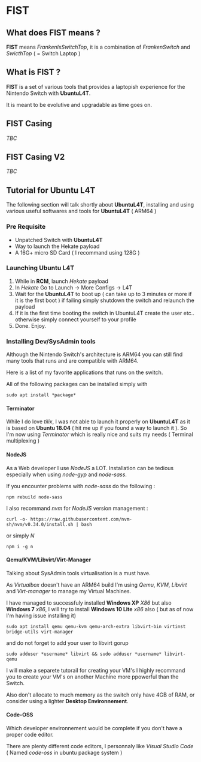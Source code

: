 # FIST

## What does FIST means ?

**FIST** means *FrankenIsSwitchTop*, it is a combination of *FrankenSwitch* and *SwicthTop* ( = Switch Laptop )

## What is FIST ?

**FIST** is a set of various tools that provides a laptopish experience for the Nintendo Switch with **UbuntuL4T**.

It is meant to be evolutive and upgradable as time goes on.

## FIST Casing

*TBC*

## FIST Casing V2

*TBC*

## Tutorial for Ubuntu L4T

The following section will talk shortly about **UbuntuL4T**, installing and using various useful softwares and tools for **UbuntuL4T** ( ARM64 )

### Pre Requisite 

- Unpatched Switch with **UbuntuL4T**
- Way to launch the Hekate payload
- A 16G+ micro SD Card ( I recommand using 128G )

### Launching Ubuntu L4T

1. While in **RCM**, launch *Hekate* payload
2. In *Hekate* Go to Launch -> More Configs -> L4T
3. Wait for the **UbuntuL4T** to boot up ( can take up to 3 minutes or more if it is the first boot ) if failing simply shutdown the switch and relaunch the payload
4. If it is the first time booting the switch in UbuntuL4T create the user etc.. otherwise simply connect yourself to your profile
5. Done. Enjoy.

### Installing Dev/SysAdmin tools

Although the Nintendo Switch's architecture is ARM64 you can still find many tools that runs and are compatible with ARM64.

Here is a list of my favorite applications that runs on the switch.

All of the following packages can be installed simply with 

```
sudo apt install *package*
```

#### Terminator

While I do love *tilix*, I was not able to launch it properly on **UbuntuL4T** as it is based on **Ubuntu 18.04** ( hit me up if you found a way to launch it ).
So I'm now using *Terminator* which is really nice and suits my needs ( Terminal multiplexing )

#### NodeJS

As a Web developer I use *NodeJS* a LOT.
Installation can be tedious especially when using *node-gyp* and *node-sass*.

If you encounter problems with *node-sass* do the following :

```
npm rebuild node-sass
```

I also recommand *nvm* for *NodeJS* version management :

```
curl -o- https://raw.githubusercontent.com/nvm-sh/nvm/v0.34.0/install.sh | bash
```

or simply *N*

```
npm i -g n
```

#### Qemu/KVM/Libvirt/Virt-Manager

Talking about SysAdmin tools virtualisation is a must have.

As *Virtualbox* doesn't have an ARM64 build I'm using *Qemu*, *KVM*, *Libvirt* and *Virt-manager* to manage my Virtual Machines.

I have managed to successfuly installed **Windows XP** *X86* but also **Windows 7** *x86*, I will try to install **Windows 10 Lite** *x86* also ( but as of now I'm having issue installing it)

```
sudo apt install qemu qemu-kvm qemu-arch-extra libvirt-bin virtinst bridge-utils virt-manager
```

and do not forget to add your user to libvirt gorup

```
sudo adduser *username* libvirt && sudo adduser *username* libvirt-qemu
```

I will make a separete tutorail for creating your VM's I highly recommand you to create your VM's on another Machine more ppowerful than the Switch. 

Also don't allocate to much memory as the switch only have 4GB of RAM, or consider using a lighter **Desktop Environnement**.

#### Code-OSS

Which developer environnement would be complete if you don't have a proper code editor.

There are plenty different code editors, I personnaly like *Visual Studio Code* ( Named *code-oss* in ubuntu package system )